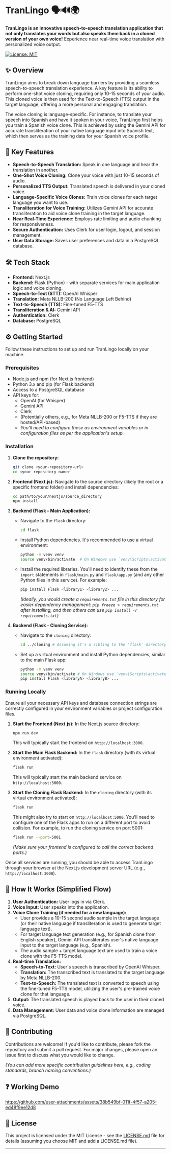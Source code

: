 # TranLingo 🗣️🔊🌍

**TranLingo is an innovative speech-to-speech translation application that not only translates your words but also speaks them back in a cloned version of your own voice!** Experience near real-time voice translation with personalized voice output.

[![License: MIT](https://img.shields.io/badge/License-MIT-yellow.svg)](https://opensource.org/licenses/MIT) 

## ✨ Overview

TranLingo aims to break down language barriers by providing a seamless speech-to-speech translation experience. A key feature is its ability to perform one-shot voice cloning, requiring only 10-15 seconds of your audio. This cloned voice is then used for the Text-to-Speech (TTS) output in the target language, offering a more personal and engaging translation.

The voice cloning is language-specific. For instance, to translate your speech into Spanish and have it spoken in your voice, TranLingo first helps you train a Spanish voice clone. This is achieved by using the Gemini API for accurate transliteration of your native language input into Spanish text, which then serves as the training data for your Spanish voice profile.

## 🚀 Key Features

* **Speech-to-Speech Translation:** Speak in one language and hear the translation in another.
* **One-Shot Voice Cloning:** Clone your voice with just 10-15 seconds of audio.
* **Personalized TTS Output:** Translated speech is delivered in your cloned voice.
* **Language-Specific Voice Clones:** Train voice clones for each target language you want to use.
* **Transliteration for Voice Training:** Utilizes Gemini API for accurate transliteration to aid voice clone training in the target language.
* **Near Real-Time Experience:** Employs rate limiting and audio chunking for responsiveness.
* **Secure Authentication:** Uses Clerk for user login, logout, and session management.
* **User Data Storage:** Saves user preferences and data in a PostgreSQL database.

## 🛠️ Tech Stack

* **Frontend:** Next.js
* **Backend:** Flask (Python) - with separate services for main application logic and voice cloning.
* **Speech-to-Text (STT):** OpenAI Whisper
* **Translation:** Meta NLLB-200 (No Language Left Behind)
* **Text-to-Speech (TTS):** Fine-tuned F5-TTS
* **Transliteration & AI:** Gemini API
* **Authentication:** Clerk
* **Database:** PostgreSQL

## ⚙️ Getting Started

Follow these instructions to set up and run TranLingo locally on your machine.

### Prerequisites

* Node.js and npm (for Next.js frontend)
* Python 3.x and pip (for Flask backend)
* Access to a PostgreSQL database
* API keys for:
    * OpenAI (for Whisper)
    * Gemini API
    * Clerk
    * (Potentially others, e.g., for Meta NLLB-200 or F5-TTS if they are hosted/API-based)
    * *You'll need to configure these as environment variables or in configuration files as per the application's setup.*

### Installation

1.  **Clone the repository:**
    ```bash
    git clone <your-repository-url>
    cd <your-repository-name>
    ```

2.  **Frontend (Next.js):**
    Navigate to the source directory (likely the root or a specific frontend folder) and install dependencies:
    ```bash
    cd path/to/your/nextjs/source_directory 
    npm install
    ```

3.  **Backend (Flask - Main Application):**
    * Navigate to the `flask` directory:
        ```bash
        cd flask
        ```
    * Install Python dependencies. It's recommended to use a virtual environment:
        ```bash
        python -m venv venv
        source venv/bin/activate  # On Windows use `venv\Scripts\activate`
        ```
    * Install the required libraries. You'll need to identify these from the `import` statements in `flask/main.py` and `flask/app.py` (and any other Python files in this service). For example:
        ```bash
        pip install Flask <library1> <library2> ...
        ```
        *(Ideally, you would create a `requirements.txt` file in this directory for easier dependency management: `pip freeze > requirements.txt` after installing, and then others can use `pip install -r requirements.txt`)*

4.  **Backend (Flask - Cloning Service):**
    * Navigate to the `cloning` directory:
        ```bash
        cd ../cloning # Assuming it's a sibling to the 'flask' directory, adjust path if needed
        ```
    * Set up a virtual environment and install Python dependencies, similar to the main Flask app:
        ```bash
        python -m venv venv
        source venv/bin/activate # On Windows use `venv\Scripts\activate`
        pip install Flask <libraryA> <libraryB> ...
        ```
        

### Running Locally

Ensure all your necessary API keys and database connection strings are correctly configured in your environment variables or project configuration files.

1.  **Start the Frontend (Next.js):**
    In the Next.js source directory:
    ```bash
    npm run dev
    ```
    This will typically start the frontend on `http://localhost:3000`.

2.  **Start the Main Flask Backend:**
    In the `flask` directory (with its virtual environment activated):
    ```bash
    flask run
    ```
    This will typically start the main backend service on `http://localhost:5000`.

3.  **Start the Cloning Flask Backend:**
    In the `cloning` directory (with its virtual environment activated):
    ```bash
    flask run
    ```
    This might also try to start on `http://localhost:5000`. You'll need to configure one of the Flask apps to run on a different port to avoid collision. For example, to run the cloning service on port 5001:
    ```bash
    flask run --port=5001 
    ```
    *(Make sure your frontend is configured to call the correct backend ports.)*

Once all services are running, you should be able to access TranLingo through your browser at the Next.js development server URL (e.g., `http://localhost:3000`).

## 🔮 How It Works (Simplified Flow)

1.  **User Authentication:** User logs in via Clerk.
2.  **Voice Input:** User speaks into the application.
3.  **Voice Clone Training (if needed for a new language):**
    * User provides a 10-15 second audio sample in the target language (or their native language if transliteration is used to generate target language text).
    * For target language text generation (e.g., for Spanish clone from English speaker), Gemini API transliterates user's native language input to the target language (e.g., Spanish).
    * The audio sample + target language text are used to train a voice clone with the F5-TTS model.
4.  **Real-time Translation:**
    * **Speech-to-Text:** User's speech is transcribed by OpenAI Whisper.
    * **Translation:** The transcribed text is translated to the target language by Meta NLLB-200.
    * **Text-to-Speech:** The translated text is converted to speech using the fine-tuned F5-TTS model, utilizing the user's pre-trained voice clone for that language.
5.  **Output:** The translated speech is played back to the user in their cloned voice.
6.  **Data Management:** User data and voice clone information are managed via PostgreSQL.

## 🤝 Contributing

Contributions are welcome! If you'd like to contribute, please fork the repository and submit a pull request. For major changes, please open an issue first to discuss what you would like to change.

*(You can add more specific contribution guidelines here, e.g., coding standards, branch naming conventions.)*

## ❓ Working Demo

https://github.com/user-attachments/assets/38b549bf-011f-4f57-a205-ed48f9ee12d8


## 📜 License

This project is licensed under the MIT License - see the [LICENSE.md](LICENSE.md) file for details (assuming you choose MIT and add a LICENSE.md file).

---

